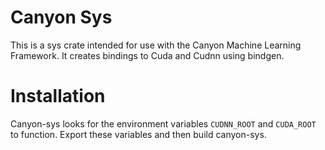 
# Canyon Sys

This is a sys crate intended for use with the Canyon Machine Learning Framework. It creates bindings to Cuda and Cudnn using bindgen. 

# Installation 

Canyon-sys looks for the environment variables `CUDNN_ROOT` and `CUDA_ROOT` to function. Export these variables and then build canyon-sys.

